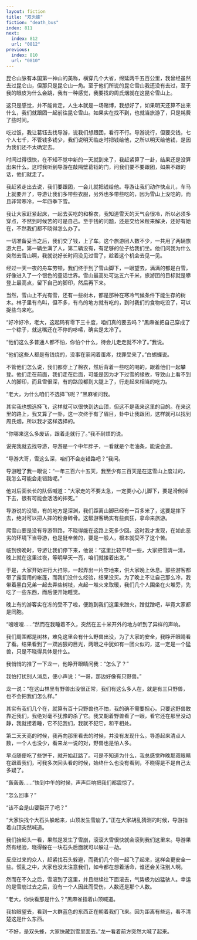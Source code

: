 ```yaml
---
layout: fiction
title: "双头蜂"
fiction: "death_bus"
index: 811
next:
  index: 812
  url: "0812"
previous:
  index: 810
  url: "0810"
---
```

昆仑山脉有本国第一神山的美称，横穿几个大省，绵延两千五百公里，我曾经虽然去过昆仑山，但那只是昆仑山一角。至于他们所说的昆仑雪山我还没有去过，至于我的眼皮为什么会跳，我有一种感觉，我要找的周氏烟就在这昆仑雪山上。

这只是感觉，并不能肯定，人生本就是一场赌博，我想好了，如果明天还算不出来什么，我们就跟团一起前往昆仑雪山。如果实在找不到，也就当旅游了，只是耗费了些时间。

吃过饭，我让葛钰去找导游，说我们想跟团，看行不行。导游说行，但要交钱，七个人七千，不管钱多钱少，我们说明天临走时把钱给他，之所以明天给他钱，是因为我们还不太确定去。

时间过得很快，在不知不觉中新的一天就到来了，我赶紧算了一卦，结果还是没算出来什么。这时我听到导游在敲隔壁葛钰的门，问我们要不要跟团，如果不跟的话，他们就走了。

我赶紧走出去说，我们要跟团，一会儿就把钱给他。导游让我们动作快点儿，车马上就要开了，导游让我们多带些衣服，另外也多带些吃的，因为雪山上没吃的，而且非常寒冷，一年四季下雪。

我让大家赶紧起床，一起去买吃的和棉衣，我知道雪天的天气会很冷，所以必须多穿点，不然到时候苦的可是自己。至于钱的问题，还是交给米粒来解决，还好有她在，不然我们都不晓得怎么办了。

一切准备妥当之后，我们交了钱，上了车。这个旅游团人数不少，一共用了两辆旅游大巴，第一辆坐满了人，第二辆没有，有足够的位子给我们坐。他们问我为什么突然去雪山啊，我就说好长时间没见过雪了，趁着这个机会去见一见。

经过一天一夜的舟车劳顿，我们终于到了雪山脚下，一眼望去，满满的都是白雪，好像进入了一个银色的童话世界。雪山最高处可达五六千米，旅游团的目标就是攀登上最高点，留下自己的脚印，然后再下来。

当然，雪山上不光有雪，还有一些树木，都是那种在寒冷气候条件下能生存的树木。林子里有鸟叫，但不多，有鸟的地方就有吃的，到时我们的食物吃没了，可以捉些鸟来吃。

“好冷好冷，老大，这起码有零下三十度，咱们真的要去吗？”黑麻雀把自己穿成了一个粽子，就这嘴还在不停的哆嗦，确实是太冷了。

“他们这么多普通人都不怕，你怕个什么，待会儿走走就不冷了。”我说。

“他们这些人都是有钱烧的，没事在家闲着蛋疼，找罪受来了。”白蝴蝶说。

不管他们怎么说，我们都穿上了棉衣，然后背着一些吃的喝的，跟着他们一起攀登。他们走在前面，我们走在后面，可能是因为才下过雪的缘故，导致山上看不到人的脚印，而且雪很深，有的路段都到大腿上了，行走起来相当的吃力。

“老大，为什么咱们不选择飞呢？”黑麻雀问我。

其实我也想选择飞，这样就可以很快到达山顶，但这不是我来这里的目的。在来这里的路上，我又算了一卦，这一次终于有了眉目，卦中让我跟团，这样就可以找到周氏烟，所以我才这样选择的。

“你哪来这么多废话，跟着走就行了。”我不耐烦的说。

说完我就去找导游，导游是一个中年胖子，一看就是个老油条，能说会道。

“导游大哥，雪这么深，咱们不会走错路吧？”我问。

导游瞪了我一眼说：“一年三百六十五天，我至少有三百天是在这雪山上度过的，我怎么可能会走错路呢。”

他对后面长长的队伍喊道：“大家走的不要太急，一定要小心儿脚下，要是滑倒掉下去，很有可能会活活的摔死。”

导游说的没错，有的地方是深渊，我们距离山脚已经有一百多米了，这要是摔下去，绝对可以把人摔的粉身碎骨。这帮游客确实有些疯狂，拿命来旅游。

爬雪山要是没有导游带路，不晓得能在这路上死多少回。这时我才发现，在如此恶劣的环境下当导游，也是挺辛苦的，要是一般人，根本就受不了这个苦。

临到傍晚时，导游让我们停下来，他说：“这里比较平坦一些，大家把雪清一清，晚上就在这里过夜，等明早天一亮，咱们就接着出发。”

于是，大家开始进行大扫除，一起弄出一片空地来，供大家晚上休息。那些游客都带了露营用的帐篷，而我们没什么经验，结果没买。为了晚上不让自己那么冷，我带着黑白兄弟一起去弄些树枝，点起一堆火来取暖，我们几个人围坐在火堆旁，先吃了一些东西，而后便开始睡觉。

晚上有的游客实在冻的受不了啦，便跑到我们这里来蹭火，蹭就蹭吧，毕竟大家都是同胞。

“嗖嗖嗖……”然而在我睡着不久，突然在五十米开外的地方听到了异样的声响。

我们周围都是树林，难免这里会有什么野兽出没，为了大家的安全，我睁开眼睛看了看。结果看到了一双凶狠的目光，两眼之中犹如有一团火似的，这一定是一个猛兽，只是不晓得具体是什么。

我悄悄的推了一下龙一，他睁开眼睛问我：“怎么了？”

我怕打扰别人消息，便小声说：“一哥，那边好像有只野兽。”

龙一说：“在这山林里有野兽出没很正常，我们有这么多人在，就是有三只野兽，也不会把我们怎么样。”

其实有我们几个在，就算有百十只野兽也不怕，我的确不需要担心。只要这野兽敢靠近我们，我绝对毫不犹豫的杀了它。我又朝着野兽看了一眼，看它还在那里没动静，我就接着睡，它不犯我们，我就不犯它，和平相处。

第二天天亮的时候，我再向那里看去的时候，并没有发现什么。导游起来清点人数，一个人也没少，看来龙一说的对，野兽也是怕人多。

早点随便吃了些饼干，就开始赶路了。可是不知道为什么，我总感觉昨晚那双眼睛在跟着我们，可我多次回头看的时候，始终什么也没有看到，不晓得是不是自己太多疑了。

“轰轰轰……”快到中午的时候，声声巨响把我们都震惊了。

“怎么回事？”

“该不会是山要裂开了吧？”

“大家快找个大石头躲起来，山顶发生雪崩了。”正在大家胡乱猜测的时候，导游指着山顶突然喊道。

我们抬起头一看，果然是发生了雪崩，滚滚大雪很快就会滚到我们这里来。导游果然有经验，晓得躲在一块石头后面就可以躲过一劫。

反应过来的众人，赶紧找石头躲避，而我们几个则一起飞了起来，这样会更安全一些。慌乱之中，大家也没太注意我们，如今都在想着活命，谁还会关注别人啊。

然而在不久之后，雪滚到了这里，并且继续往下面滚去，气势极为凶猛骇人。幸运的是雪崩过去之后，没有一个人因此而受伤，人数还是那个人数。

“老大，你快看那是什么？”黑麻雀指着山顶喊道。

我抬眼望去，看到一大群蓝色的东西正在朝着我们飞来。因为距离有些远，看不清楚这是什么东西。

“不好，是双头蜂，大家快藏到雪里面去。”龙一看着前方突然大喊了起来。